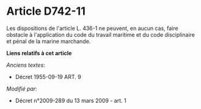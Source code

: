 # Article D742-11

Les dispositions de l'article L. 436-1 ne peuvent, en aucun cas, faire obstacle à l'application du code du travail maritime
et du code disciplinaire et pénal de la marine marchande.

**Liens relatifs à cet article**

_Anciens textes_:

  - Décret  1955-09-19 ART. 9

_Modifié par_:

  - Décret n°2009-289 du 13 mars 2009 - art. 1
